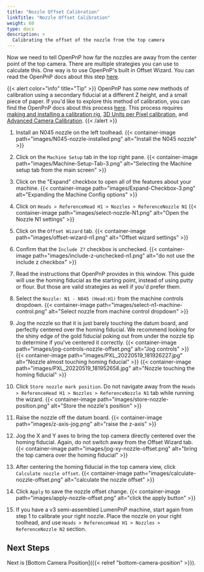 ```yaml
---
title: "Nozzle Offset Calibration"
linkTitle: "Nozzle Offset Calibration"
weight: 60
type: docs
description: >
  Calibrating the offset of the nozzle from the top camera
---
```


Now we need to tell OpenPnP how far the nozzles are away from the center point of the top camera. There are multiple strategies you can use to calculate this. One way is to use OpenPnP's built in Offset Wizard. You can read the OpenPnP docs about this step [here][def].

{{< alert color="info" title="Tip" >}}
  OpenPnP has some new methods of calibration using a secondary fiducial at a different Z height, and a small piece of paper. If you'd like to explore this method of calibration, you can find the OpenPnP docs about this process [here](https://github.com/openpnp/openpnp/wiki/Calibration-Solutions#calibrating-precision-camera-to-nozzle-offsets). This process requires [making and installing a calibration rig](https://github.com/openpnp/openpnp/wiki/Vision-Solutions#calibration-rig), [3D Units per Pixel calibration](https://github.com/openpnp/openpnp/wiki/3D-Units-per-Pixel), and [Advanced Camera Calibration](https://github.com/openpnp/openpnp/wiki/Advanced-Camera-Calibration).
{{< /alert >}}

1. Install an N045 nozzle on the left toolhead.
  {{< container-image path="images/N045-nozzle-installed.png" alt="Install the N045 nozzle" >}}

2. Click on the `Machine Setup` tab in the top right pane.
  {{< container-image path="images/Machine-Setup-Tab-3.png" alt="Selecting the Machine setup tab from the main screen" >}}

3. Click on the "Expand" checkbox to open all of the features about your machine.
  {{< container-image path="images/Expand-Checkbox-3.png" alt="Expanding the Machine Config options" >}}

4. Click on `Heads > ReferenceHead H1 > Nozzles > ReferenceNozzle N1`
  {{< container-image path="images/select-nozzle-N1.png" alt="Open the Nozzle N1 settings" >}}

5. Click on the `Offset Wizard` tab.
  {{< container-image path="images/offset-wizard-n1.png" alt="Offset wizard settings" >}}
  
6. Confirm that the `Include Z?` checkbox is unchecked.
  {{< container-image path="images/include-z-unchecked-n1.png" alt="do not use the include z checkbox" >}}

7. Read the instructions that OpenPnP provides in this window. This guide will use the homing fiducial as the starting point, instead of using putty or flour. But those are valid strategies as well if you'd prefer them.

8. Select the `Nozzle: N1 - N045 (Head:H1)` from the machine controls dropdown.
  {{< container-image path="images/select-n1-machine-control.png" alt="Select nozzle from machine control dropdown" >}}

9. Jog the nozzle so that it is just barely touching the datum board, and perfectly centered over the homing fiducial. We recommend looking for the shiny edge of the gold fiducial poking out from under the nozzle tip to determine if you've centered it correctly.
  {{< container-image path="images/jog-controls-nozzle-offset.png" alt="Jog controls" >}}
  {{< container-image path="images/PXL_20220519_181926227.jpg" alt="Nozzle almost touching homing fiducial" >}}
  {{< container-image path="images/PXL_20220519_181952658.jpg" alt="Nozzle touching the homing fiducial" >}}

10. Click `Store nozzle mark position`. Do not navigate away from the `Heads > ReferenceHead H1 > Nozzles > ReferenceNozzle N1` tab while running the wizard.
  {{< container-image path="images/store-nozzle-position.png" alt="Store the nozzle's position" >}}

11. Raise the nozzle off the datum board.
  {{< container-image path="images/z-axis-jog.png" alt="raise the z-axis" >}}

12. Jog the X and Y axes to bring the top camera directly centered over the homing fiducial. Again, do not switch away from the Offset Wizard tab.
  {{< container-image path="images/jog-xy-nozzle-offset.png" alt="bring the top camera over the homing fiducial" >}}

13. After centering the homing fiducial in the top camera view, click `Calculate nozzle offset`.
  {{< container-image path="images/calculate-nozzle-offset.png" alt="calculate the nozzle offset" >}}

14. Click `Apply` to save the nozzle offset change.
  {{< container-image path="images/apply-nozzle-offset.png" alt="click the apply button" >}}

15. If you have a v3 semi-assembled LumenPnP machine, start again from step 1 to calibrate your right nozzle. Place the nozzle on your right toolhead, and use `Heads > ReferenceHead H1 > Nozzles > ReferenceNozzle N2` section.

## Next Steps

Next is [Bottom Camera Position]({{< relref "bottom-camera-position" >}}).

[def]: https://github.com/openpnp/openpnp/wiki/Setup-and-Calibration%3A-Nozzle-Setup#head-offsets
